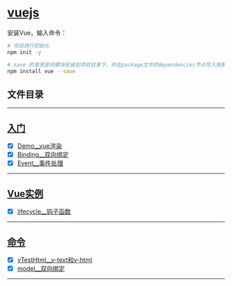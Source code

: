 
# [vuejs](../README.md)

安装Vue，输入命令：

```bash
# 项目进行初始化
npm init -y
```


```bash
# save 的意思是将模块安装到项目目录下，并在package文件的dependencies节点写入依赖
npm install vue --save
```


## 文件目录 


------------------

## [入门](src/main/webapp/com/cpucode/first)

- [x] [Demo__vue渲染](src/main/webapp/com/cpucode/first/Demo.html)
- [x] [Binding__双向绑定](src/main/webapp/com/cpucode/first/Binding.html)
- [x] [Event__事件处理](src/main/webapp/com/cpucode/first/Event.html)

-----------------

## [Vue实例](src/main/webapp/com/cpucode/lifecycle)

- [x] [lifecycle__钩子函数](src/main/webapp/com/cpucode/lifecycle/lifecycle.html)

-----------------

## [命令](src/main/webapp/com/cpucode/command)

- [x] [vTestHtml__v-text和v-html](src/main/webapp/com/cpucode/command/vTestHtml.html)
- [x] [model__双向绑定](src/main/webapp/com/cpucode/command/model.html)

----------------


